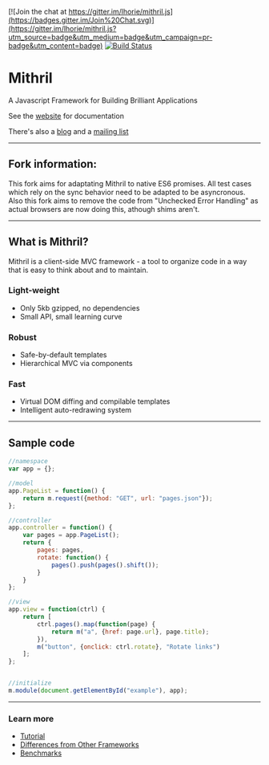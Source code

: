 [![Join the chat at https://gitter.im/lhorie/mithril.js](https://badges.gitter.im/Join%20Chat.svg)](https://gitter.im/lhorie/mithril.js?utm_source=badge&utm_medium=badge&utm_campaign=pr-badge&utm_content=badge)
[![Build Status](https://travis-ci.org/lhorie/mithril.js.svg?branch=master)](https://travis-ci.org/lhorie/mithril.js)

# Mithril

A Javascript Framework for Building Brilliant Applications

See the [website](http://lhorie.github.io/mithril) for documentation

There's also a [blog](http://lhorie.github.io/mithril-blog) and a [mailing list](https://groups.google.com/forum/#!forum/mithriljs)

---

## Fork information:

This fork aims for adaptating Mithril to native ES6 promises. All test cases which rely on the sync behavior need to be adapted to be asyncronous. Also this fork aims to remove the code from "Unchecked Error Handling" as actual browsers are now doing this, athough shims aren't.

---

## What is Mithril?

Mithril is a client-side MVC framework - a tool to organize code in a way that is easy to think about and to maintain.

### Light-weight

- Only 5kb gzipped, no dependencies
- Small API, small learning curve

### Robust

- Safe-by-default templates
- Hierarchical MVC via components

### Fast

- Virtual DOM diffing and compilable templates
- Intelligent auto-redrawing system

---

## Sample code

```javascript
//namespace
var app = {};

//model
app.PageList = function() {
	return m.request({method: "GET", url: "pages.json"});
};

//controller
app.controller = function() {
	var pages = app.PageList();
	return {
		pages: pages,
		rotate: function() {
			pages().push(pages().shift());
		}
	}
};

//view
app.view = function(ctrl) {
	return [
		ctrl.pages().map(function(page) {
			return m("a", {href: page.url}, page.title);
		}),
		m("button", {onclick: ctrl.rotate}, "Rotate links")
	];
};


//initialize
m.module(document.getElementById("example"), app);
```

---

### Learn more

- [Tutorial](http://lhorie.github.io/mithril/getting-started.html)
- [Differences from Other Frameworks](http://lhorie.github.io/mithril/comparison.html)
- [Benchmarks](http://lhorie.github.io/mithril/benchmarks.html)
